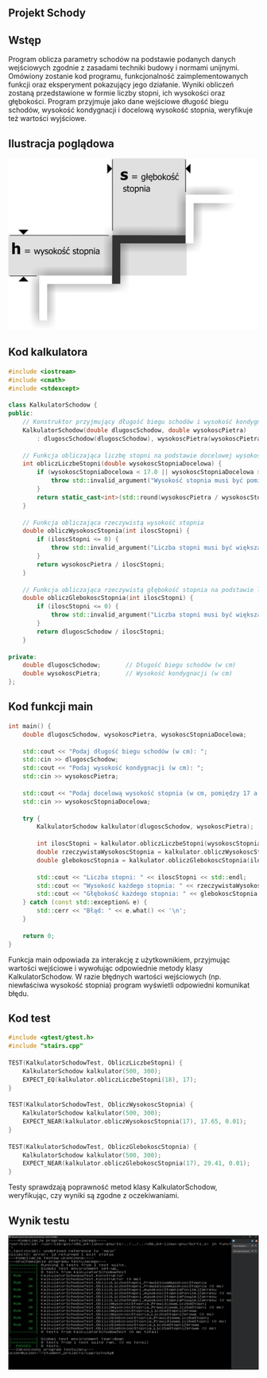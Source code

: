 ## Projekt Schody

## Wstęp
Program oblicza parametry schodów na podstawie podanych danych wejściowych zgodnie z zasadami techniki budowy i normami unijnymi. Omówiony zostanie kod programu, funkcjonalność zaimplementowanych funkcji oraz eksperyment pokazujący jego działanie. Wyniki obliczeń zostaną przedstawione w formie liczby stopni, ich wysokości oraz głębokości. Program przyjmuje jako dane wejściowe długość biegu schodów, wysokość kondygnacji i docelową wysokość stopnia, weryfikuje też wartości wyjściowe.

## Ilustracja poglądowa

![screen](schody_wymiary.png)

## Kod kalkulatora
~~~~ cpp
#include <iostream>
#include <cmath>
#include <stdexcept>

class KalkulatorSchodow {
public:
    // Konstruktor przyjmujący długość biegu schodów i wysokość kondygnacji (w cm)
    KalkulatorSchodow(double dlugoscSchodow, double wysokoscPietra)
        : dlugoscSchodow(dlugoscSchodow), wysokoscPietra(wysokoscPietra) {}

    // Funkcja obliczająca liczbę stopni na podstawie docelowej wysokości stopnia
    int obliczLiczbeStopni(double wysokoscStopniaDocelowa) {
        if (wysokoscStopniaDocelowa < 17.0 || wysokoscStopniaDocelowa > 19.0) {
            throw std::invalid_argument("Wysokość stopnia musi być pomiędzy 17 a 19 cm.");
        }
        return static_cast<int>(std::round(wysokoscPietra / wysokoscStopniaDocelowa));
    }

    // Funkcja obliczająca rzeczywistą wysokość stopnia
    double obliczWysokoscStopnia(int iloscStopni) {
        if (iloscStopni <= 0) {
            throw std::invalid_argument("Liczba stopni musi być większa od zera.");
        }
        return wysokoscPietra / iloscStopni;
    }

    // Funkcja obliczająca rzeczywistą głębokość stopnia na podstawie liczby stopni i długości biegu
    double obliczGlebokoscStopnia(int iloscStopni) {
        if (iloscStopni <= 0) {
            throw std::invalid_argument("Liczba stopni musi być większa od zera.");
        }
        return dlugoscSchodow / iloscStopni;
    }

private:
    double dlugoscSchodow;       // Długość biegu schodów (w cm)
    double wysokoscPietra;       // Wysokość kondygnacji (w cm)
};
~~~~

## Kod funkcji main
~~~~ cpp
int main() {
    double dlugoscSchodow, wysokoscPietra, wysokoscStopniaDocelowa;
    
    std::cout << "Podaj długość biegu schodów (w cm): ";
    std::cin >> dlugoscSchodow;
    std::cout << "Podaj wysokość kondygnacji (w cm): ";
    std::cin >> wysokoscPietra;
    
    std::cout << "Podaj docelową wysokość stopnia (w cm, pomiędzy 17 a 19): ";
    std::cin >> wysokoscStopniaDocelowa;

    try {
        KalkulatorSchodow kalkulator(dlugoscSchodow, wysokoscPietra);

        int iloscStopni = kalkulator.obliczLiczbeStopni(wysokoscStopniaDocelowa);
        double rzeczywistaWysokoscStopnia = kalkulator.obliczWysokoscStopnia(iloscStopni);
        double glebokoscStopnia = kalkulator.obliczGlebokoscStopnia(iloscStopni);

        std::cout << "Liczba stopni: " << iloscStopni << std::endl;
        std::cout << "Wysokość każdego stopnia: " << rzeczywistaWysokoscStopnia << " cm" << std::endl;
        std::cout << "Głębokość każdego stopnia: " << glebokoscStopnia << " cm" << std::endl;
    } catch (const std::exception& e) {
        std::cerr << "Błąd: " << e.what() << '\n';
    }

    return 0;
}
~~~~
Funkcja main odpowiada za interakcję z użytkownikiem, przyjmując wartości wejściowe i wywołując odpowiednie metody klasy KalkulatorSchodow. W razie błędnych wartości wejściowych (np. niewłaściwa wysokość stopnia) program wyświetli odpowiedni komunikat błędu.
## Kod test
~~~~ cpp
#include <gtest/gtest.h>
#include "stairs.cpp"

TEST(KalkulatorSchodowTest, ObliczLiczbeStopni) {
    KalkulatorSchodow kalkulator(500, 300);
    EXPECT_EQ(kalkulator.obliczLiczbeStopni(18), 17);
}

TEST(KalkulatorSchodowTest, ObliczWysokoscStopnia) {
    KalkulatorSchodow kalkulator(500, 300);
    EXPECT_NEAR(kalkulator.obliczWysokoscStopnia(17), 17.65, 0.01);
}

TEST(KalkulatorSchodowTest, ObliczGlebokoscStopnia) {
    KalkulatorSchodow kalkulator(500, 300);
    EXPECT_NEAR(kalkulator.obliczGlebokoscStopnia(17), 29.41, 0.01);
}
~~~~
Testy sprawdzają poprawność metod klasy KalkulatorSchodow, weryfikując, czy wyniki są zgodne z oczekiwaniami.
## Wynik testu

![screen](wynik.png)
